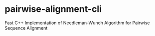 # pairwise-alignment-cli
Fast C++ Implementation of Needleman-Wunch Algorithm for Pairwise Sequence Alignment
